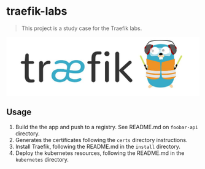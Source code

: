 # traefik-labs

> This project is a study case for the Traefik labs.

<div align=>
	<img align="center"  src=/.github/assets/img/traefik-logo.png>
</div> 

## Usage

1. Build the the app and push to a registry. See README.md on `foobar-api` directory.
2. Generates the certificates following the `certs` directory instructions.
3. Install Traefik, following the README.md in the `install` directory.
4. Deploy the kubernetes resources, following the README.md in the `kubernetes` directory.

